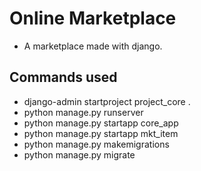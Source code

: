 # Online Marketplace 
* A marketplace made with django.

## Commands used
* django-admin startproject project_core .
* python manage.py runserver
* python manage.py startapp core_app
* python manage.py startapp mkt_item
* python manage.py makemigrations
* python manage.py migrate